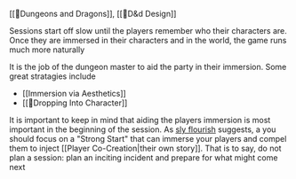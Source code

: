 [[🌳Dungeons and Dragons]], [[🌿D&d Design]]

Sessions start off slow until the players remember who their characters are. Once they are immersed in their characters and in the world, the game runs much more naturally

It is the job of the dungeon master to aid the party in their immersion. Some great stratagies include
- [[Immersion via Aesthetics]] 
- [[🌱Dropping Into Character]]

It is important to keep in mind that aiding the players immersion is most important in the beginning of the session. As [sly flourish]() suggests, a you should focus on a "Strong Start" that can immerse your players and compel them to inject [[Player Co-Creation|their own story]]. That is to say, do not plan a session: plan an inciting incident and prepare for what might come next